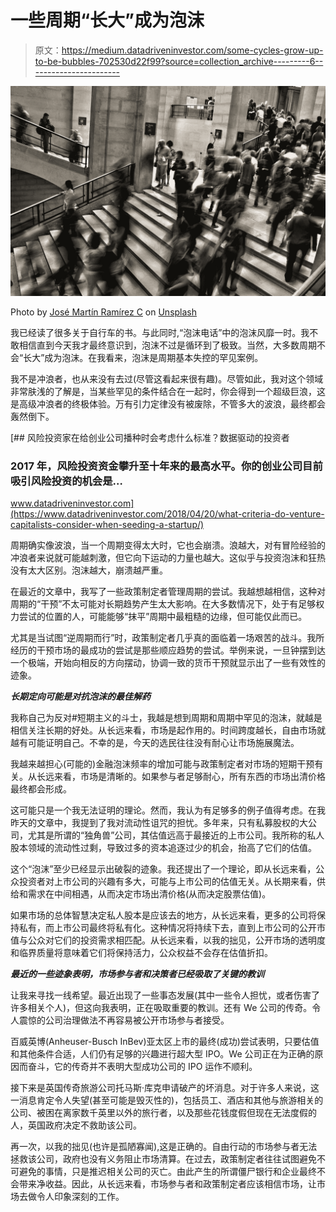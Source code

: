 # 一些周期“长大”成为泡沫

> 原文：<https://medium.datadriveninvestor.com/some-cycles-grow-up-to-be-bubbles-702530d22f99?source=collection_archive---------6----------------------->

![](img/548bb596b87fc4bc63cf82cbedd98f2d.png)

Photo by [José Martín Ramírez C](https://unsplash.com/@martinirc?utm_source=medium&utm_medium=referral) on [Unsplash](https://unsplash.com?utm_source=medium&utm_medium=referral)

我已经读了很多关于自行车的书。与此同时,“泡沫电话”中的泡沫风靡一时。我不敢相信直到今天我才最终意识到，泡沫不过是循环到了极致。当然，大多数周期不会“长大”成为泡沫。在我看来，泡沫是周期基本失控的罕见案例。

我不是冲浪者，也从来没有去过(尽管这看起来很有趣)。尽管如此，我对这个领域非常肤浅的了解是，当某些罕见的条件结合在一起时，你会得到一个超级巨浪，这是高级冲浪者的终极体验。万有引力定律没有被废除，不管多大的波浪，最终都会轰然倒下。

[](https://www.datadriveninvestor.com/2018/04/20/what-criteria-do-venture-capitalists-consider-when-seeding-a-startup/) [## 风险投资家在给创业公司播种时会考虑什么标准？数据驱动的投资者

### 2017 年，风险投资资金攀升至十年来的最高水平。你的创业公司目前吸引风险投资的机会是…

www.datadriveninvestor.com](https://www.datadriveninvestor.com/2018/04/20/what-criteria-do-venture-capitalists-consider-when-seeding-a-startup/) 

周期确实像波浪，当一个周期变得太大时，它也会崩溃。浪越大，对有冒险经验的冲浪者来说就可能越刺激，但它向下运动的力量也越大。这似乎与投资泡沫和狂热没有太大区别。泡沫越大，崩溃越严重。

在最近的文章中，我写了一些政策制定者管理周期的尝试。我越想越相信，这种对周期的“干预”不太可能对长期趋势产生太大影响。在大多数情况下，处于有足够权力尝试的位置的人，可能能够“抹平”周期中最粗糙的边缘，但可能仅此而已。

尤其是当试图“逆周期而行”时，政策制定者几乎真的面临着一场艰苦的战斗。我所经历的干预市场的最成功的尝试是那些顺应趋势的尝试。举例来说，一旦钟摆到达一个极端，开始向相反的方向摆动，协调一致的货币干预就显示出了一些有效性的迹象。

***长期定向可能是对抗泡沫的最佳解药***

我称自己为反对#短期主义的斗士，我越是想到周期和周期中罕见的泡沫，就越是相信关注长期的好处。从长远来看，市场是起作用的。时间跨度越长，自由市场就越有可能证明自己。不幸的是，今天的选民往往没有耐心让市场施展魔法。

我越来越担心(可能的)金融泡沫频率的增加可能与政策制定者对市场的短期干预有关。从长远来看，市场是清晰的。如果参与者足够耐心，所有东西的市场出清价格最终都会形成。

这可能只是一个我无法证明的理论。然而，我认为有足够多的例子值得考虑。在我昨天的文章中，我提到了我对流动性诅咒的担忧。多年来，只有私募股权的大公司，尤其是所谓的“独角兽”公司，其估值远高于最接近的上市公司。我所称的私人股本领域的流动性过剩，导致过多的资本追逐过少的机会，抬高了它们的估值。

这个“泡沫”至少已经显示出破裂的迹象。我还提出了一个理论，即从长远来看，公众投资者对上市公司的兴趣有多大，可能与上市公司的估值无关。从长期来看，供给和需求在中间相遇，从而决定市场出清价格(从而决定股票估值)。

如果市场的总体智慧决定私人股本是应该去的地方，从长远来看，更多的公司将保持私有，而上市公司最终将私有化。这种情况将持续下去，直到上市公司的公开市值与公众对它们的投资需求相匹配。从长远来看，以我的拙见，公开市场的透明度和临界质量将意味着它们将保持活力，公众权益不会存在估值折扣。

***最近的一些迹象表明，市场参与者和决策者已经吸取了关键的教训***

让我来寻找一线希望。最近出现了一些事态发展(其中一些令人担忧，或者伤害了许多相关个人)，但这向我表明，正在吸取重要的教训。还有 We 公司的传奇。令人震惊的公司治理做法不再容易被公开市场参与者接受。

百威英博(Anheuser-Busch InBev)亚太区上市的最终(成功)尝试表明，只要估值和其他条件合适，人们仍有足够的兴趣进行超大型 IPO。We 公司正在为正确的原因而奋斗，它的传奇并不表明大型成功公司的 IPO 运作不顺利。

接下来是英国传奇旅游公司托马斯·库克申请破产的坏消息。对于许多人来说，这一消息肯定令人失望(甚至可能是毁灭性的)，包括员工、酒店和其他与旅游相关的公司、被困在离家数千英里以外的旅行者，以及那些花钱度假但现在无法度假的人，英国政府决定不救助该公司。

再一次，以我的拙见(也许是孤陋寡闻),这是正确的。自由行动的市场参与者无法拯救该公司，政府也没有义务阻止市场清算。在过去，政策制定者往往试图避免不可避免的事情，只是推迟相关公司的灭亡。由此产生的所谓僵尸银行和企业最终不会带来净收益。因此，从长远来看，市场参与者和政策制定者应该相信市场，让市场去做令人印象深刻的工作。